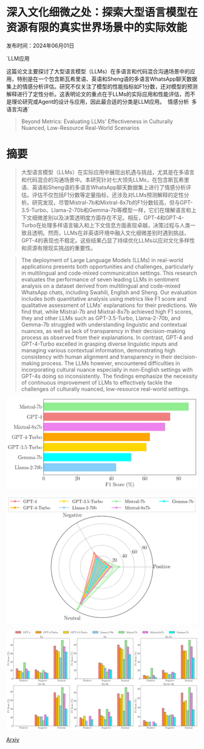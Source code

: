 # 深入文化细微之处：探索大型语言模型在资源有限的真实世界场景中的实际效能

发布时间：2024年06月01日

`LLM应用

这篇论文主要探讨了大型语言模型（LLMs）在多语言和代码混合沟通场景中的应用，特别是在一个包含斯瓦希里语、英语和Sheng语的多语言WhatsApp聊天数据集上的情感分析评估。研究不仅关注了模型的性能指标如F1分数，还对模型的预测解释进行了定性分析。这表明论文的重点在于LLMs的实际应用和性能评估，而不是理论研究或Agent的设计与应用，因此最合适的分类是LLM应用。` `情感分析` `多语言沟通`

> Beyond Metrics: Evaluating LLMs' Effectiveness in Culturally Nuanced, Low-Resource Real-World Scenarios

# 摘要

> 大型语言模型（LLMs）在实际应用中展现出机遇与挑战，尤其是在多语言和代码混合的沟通场景中。本研究针对七大领先LLMs，在包含斯瓦希里语、英语和Sheng语的多语言WhatsApp聊天数据集上进行了情感分析评估。评估不仅包括F1分数等定量指标，还涉及对LLMs预测解释的定性分析。研究发现，尽管Mistral-7b和Mixtral-8x7b的F1分数较高，但与GPT-3.5-Turbo、Llama-2-70b和Gemma-7b等模型一样，它们在理解语言和上下文细微差别以及决策透明度方面存在不足。相反，GPT-4和GPT-4-Turbo在处理多样语言输入和上下文信息方面表现卓越，决策过程与人类一致且透明。然而，LLMs在非英语环境中融入文化细微差别时遇到挑战，GPT-4的表现也不稳定。这些结果凸显了持续优化LLMs以应对文化多样性和资源有限现实挑战的重要性。

> The deployment of Large Language Models (LLMs) in real-world applications presents both opportunities and challenges, particularly in multilingual and code-mixed communication settings. This research evaluates the performance of seven leading LLMs in sentiment analysis on a dataset derived from multilingual and code-mixed WhatsApp chats, including Swahili, English and Sheng. Our evaluation includes both quantitative analysis using metrics like F1 score and qualitative assessment of LLMs' explanations for their predictions. We find that, while Mistral-7b and Mixtral-8x7b achieved high F1 scores, they and other LLMs such as GPT-3.5-Turbo, Llama-2-70b, and Gemma-7b struggled with understanding linguistic and contextual nuances, as well as lack of transparency in their decision-making process as observed from their explanations. In contrast, GPT-4 and GPT-4-Turbo excelled in grasping diverse linguistic inputs and managing various contextual information, demonstrating high consistency with human alignment and transparency in their decision-making process. The LLMs however, encountered difficulties in incorporating cultural nuance especially in non-English settings with GPT-4s doing so inconsistently. The findings emphasize the necessity of continuous improvement of LLMs to effectively tackle the challenges of culturally nuanced, low-resource real-world settings.

![深入文化细微之处：探索大型语言模型在资源有限的真实世界场景中的实际效能](../../../paper_images/2406.00343/x1.png)

![深入文化细微之处：探索大型语言模型在资源有限的真实世界场景中的实际效能](../../../paper_images/2406.00343/x2.png)

![深入文化细微之处：探索大型语言模型在资源有限的真实世界场景中的实际效能](../../../paper_images/2406.00343/x3.png)

[Arxiv](https://arxiv.org/abs/2406.00343)